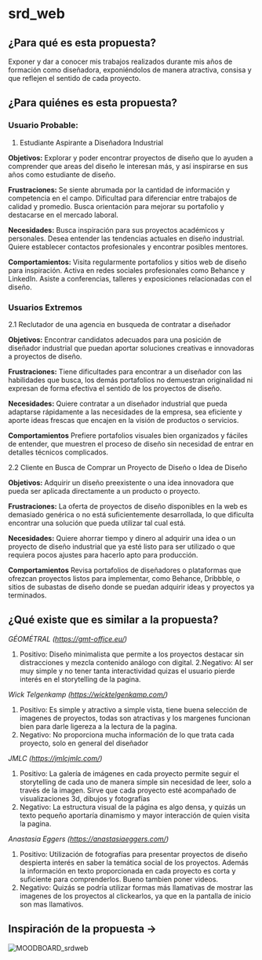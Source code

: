 # srd_web

## ¿Para qué es esta propuesta? 
Exponer y dar a conocer mis trabajos realizados durante mis años de formación como diseñadora, exponiéndolos de manera atractiva, consisa y que reflejen el sentido de cada proyecto.

## ¿Para quiénes es esta propuesta?

### Usuario Probable: 
1. Estudiante Aspirante a Diseñadora Industrial

**Objetivos:** 
Explorar y poder encontrar proyectos de diseño que lo ayuden a comprender que areas del diseño le interesan más, y así inspirarse en sus años como estudiante de diseño.

**Frustraciones:**
Se siente abrumada por la cantidad de información y competencia en el campo.
Dificultad para diferenciar entre trabajos de calidad y promedio.
Busca orientación para mejorar su portafolio y destacarse en el mercado laboral.

**Necesidades:**
Busca inspiración para sus proyectos académicos y personales.
Desea entender las tendencias actuales en diseño industrial.
Quiere establecer contactos profesionales y encontrar posibles mentores.

**Comportamientos:**
Visita regularmente portafolios y sitios web de diseño para inspiración.
Activa en redes sociales profesionales como Behance y LinkedIn.
Asiste a conferencias, talleres y exposiciones relacionadas con el diseño.

   
###  Usuarios Extremos
2.1 Reclutador de una agencia en busqueda de contratar a diseñador

**Objetivos:**
Encontrar candidatos adecuados para una posición de diseñador industrial que puedan aportar soluciones creativas e innovadoras a proyectos de diseño.
    
**Frustraciones:**
Tiene dificultades para encontrar a un diseñador con las habilidades que busca, los demás portafolios no demuestran  originalidad ni expresan de forma efectiva el sentido de los proyectos de diseño.
  
**Necesidades:**
Quiere contratar a un diseñador industrial que pueda adaptarse rápidamente a las necesidades de la empresa, sea eficiente y aporte ideas frescas que encajen en la visión de productos o servicios.

**Comportamientos**
Prefiere portafolios visuales bien organizados y fáciles de entender, que muestren el proceso de diseño sin necesidad de entrar en detalles técnicos complicados.
    

2.2 Cliente en Busca de Comprar un Proyecto de Diseño o Idea de Diseño

**Objetivos:**
Adquirir un diseño preexistente o una idea innovadora que pueda ser aplicada directamente a un producto o proyecto.
    
**Frustraciones:**
La oferta de proyectos de diseño disponibles en la web es demasiado genérica o no está suficientemente desarrollada, lo que dificulta encontrar una solución que pueda utilizar tal cual está.
  
**Necesidades:**
Quiere ahorrar tiempo y dinero al adquirir una idea o un proyecto de diseño industrial que ya esté listo para ser utilizado o que requiera pocos ajustes para hacerlo apto para producción.

**Comportamientos**
Revisa portafolios de diseñadores o plataformas que ofrezcan proyectos listos para implementar, como Behance, Dribbble, o sitios de subastas de diseño donde se puedan adquirir ideas y proyectos ya terminados.


## ¿Qué existe que es similar a la propuesta? 

*GÉOMÉTRAL (https://gmt-office.eu/)*

1. Positivo: Diseño minimalista que permite a los proyectos destacar sin distracciones y mezcla contenido análogo con digital.
2.Negativo: Al ser muy simple y no tener tanta interactividad quizas el usuario pierde interés en el storytelling de la pagina.

*Wick Telgenkamp (https://wicktelgenkamp.com/)*

1. Positivo: Es simple y atractivo a simple vista, tiene buena selección de imagenes de proyectos, todas son atractivas y los margenes funcionan bien para darle ligereza a la lectura de la pagina.
2. Negativo: No proporciona mucha información de lo que trata cada proyecto, solo en general del diseñador

*JMLC (https://jmlcjmlc.com/)*

1. Positivo: La galería de imágenes en cada proyecto permite seguir el storytelling de cada uno de manera simple sin necesidad de leer, solo a través de la imagen. Sirve que cada proyecto esté acompañado de visualizaciones 3d, dibujos y fotografías
2. Negativo: La estructura visual de la página es algo densa, y quizás un texto pequeño aportaría dinamismo y mayor interacción de quien visita la pagina.

*Anastasia Eggers (https://anastasiaeggers.com/)*

1. Positivo: Utilización de fotografías para presentar proyectos de diseño despierta interés en saber la temática social de los proyectos. Además la información en texto proporcionada en cada proyecto es corta y suficiente para comprenderlos. Bueno tambien poner videos.
2. Negativo: Quizás se podría utilizar formas más llamativas de mostrar las imagenes de los proyectos al clickearlos, ya que en la pantalla de inicio son mas llamativos.


## Inspiración de la propuesta →
![MOODBOARD_srdweb](https://github.com/user-attachments/assets/281c9538-f1f6-4d7d-9873-60daa6508ae0)
